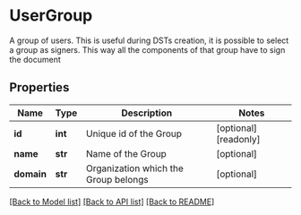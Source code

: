 # UserGroup

A group of users. This is useful during DSTs creation, it is possible to select a group as signers. This way all the components of that group have to sign the document
## Properties
Name | Type | Description | Notes
------------ | ------------- | ------------- | -------------
**id** | **int** | Unique id of the Group | [optional] [readonly] 
**name** | **str** | Name of the Group | [optional] 
**domain** | **str** | Organization which the Group belongs | [optional] 

[[Back to Model list]](../README.md#documentation-for-models) [[Back to API list]](../README.md#documentation-for-api-endpoints) [[Back to README]](../README.md)



